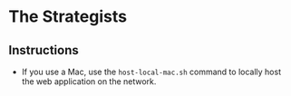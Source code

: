 # The Strategists

## Instructions

- If you use a Mac, use the `host-local-mac.sh` command to locally host the web application on the network.
